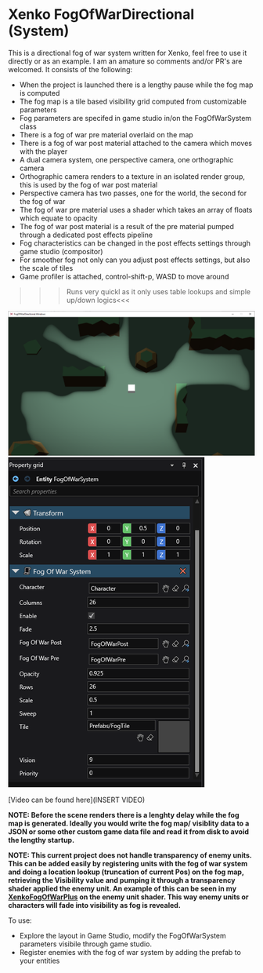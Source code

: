 # Xenko FogOfWarDirectional (System)

This is a directional fog of war system written for Xenko, feel free to use it directly or as an example. I am an amature so comments and/or PR's are welcomed. It consists of the following:
- When the project is launched there is a lengthy pause while the fog map is computed
- The fog map is a tile based visibility grid computed from customizable parameters
- Fog parameters are specifed in game studio in/on the FogOfWarSystem class
- There is a fog of war pre material overlaid on the map
- There is a fog of war post material attached to the camera which moves with the player
- A dual camera system, one perspective camera, one orthographic camera
- Orthographic camera renders to a texture in an isolated render group, this is used by the fog of war post material
- Perspective camera has two passes, one for the world, the second for the fog of war
- The fog of war pre material uses a shader which takes an array of floats which equate to opacity
- The fog of war post material is a result of the pre material pumped through a dedicated post effects pipeline
- Fog characteristics can be changed in the post effects settings through game studio (compositor)
- For smoother fog not only can you adjust post effects settings, but also the scale of tiles
- Game profiler is attached, control-shift-p, WASD to move around

>>>Runs very quickl as it only uses table lookups and simple up/down logics<<<

 <img src="Screenshot.png">
 <img src="Settings.png">
 
 [Video can be found here](INSERT VIDEO)

**NOTE: Before the scene renders there is a lenghty delay while the fog map is generated. Ideally you would write the fog map/ visiblity data to a JSON or some other custom game data file and read it from disk to avoid the lengthy startup.**

**NOTE: This current project does not handle transparency of enemy units. This can be added easily by registering units with the fog of war system and doing a location lookup (truncation of current Pos) on the fog map, retrieving the Visibility value and pumping it through a transparency shader applied the enemy unit. An example of this can be seen in my [XenkoFogOfWarPlus](https://github.com/devjarmo/XenkoFogOfWarPlus) on the enemy unit shader. This way enemy units or characters will fade into visibility as fog is revealed.**


To use:
- Explore the layout in Game Studio, modify the FogOfWarSystem parameters visibile through game studio.
- Register enemies with the fog of war system by adding the prefab to your entities
